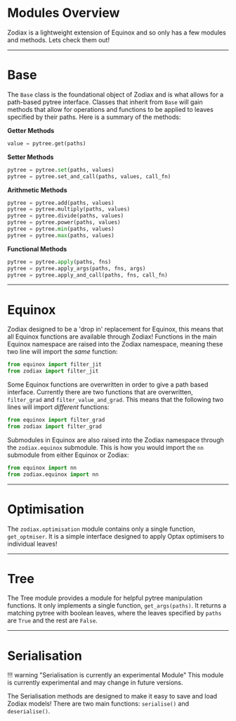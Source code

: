 # Modules Overview

Zodiax is a lightweight extension of Equinox and so only has a few modules and methods. Lets check them out!

---

# Base

The `Base` class is the foundational object of Zodiax and is what allows for a path-based pytree interface. Classes that inherit from `Base` will gain methods that allow for operations and functions to be applied to leaves specified by their paths. Here is a summary of the methods:

**Getter Methods**

```python
value = pytree.get(paths)
```

**Setter Methods**

```python
pytree = pytree.set(paths, values)
pytree = pytree.set_and_call(paths, values, call_fn)
```

**Arithmetic Methods**

```python
pytree = pytree.add(paths, values)
pytree = pytree.multiply(paths, values)
pytree = pytree.divide(paths, values)
pytree = pytree.power(paths, values)
pytree = pytree.min(paths, values)
pytree = pytree.max(paths, values)
```

**Functional Methods**

```python
pytree = pytree.apply(paths, fns)
pytree = pytree.apply_args(paths, fns, args)
pytree = pytree.apply_and_call(paths, fns, call_fn)
```

---

# Equinox

Zodiax designed to be a 'drop in' replacement for Equinox, this means that all Equinox functions are available through Zodiax! Functions in the main Equinox namespace are raised into the Zodiax namespace, meaning these two line will import the *same* function:

```python
from equinox import filter_jit
from zodiax import filter_jit
```

Some Equinox functions are overwritten in order to give a path based interface. Currently there are two functions that are overwritten, `filter_grad` and `filter_value_and_grad`. This means that the following two lines will import *different* functions:

```python
from equinox import filter_grad
from zodiax import filter_grad
```

Submodules in Equinox are also raised into the Zodiax namespace through the `zodiax.equinox` submodule. This is how you would import the `nn` submodule from either Equinox or Zodiax:

```python
from equinox import nn
from zodiax.equinox import nn
```

---

# Optimisation

The `zodiax.optimisation` module contains only a single function, `get_optmiser`. It is a simple interface designed to apply Optax optimisers to individual leaves!

---

# Tree

The Tree module provides a module for helpful pytree manipulation functions. It only implements a single function, `get_args(paths)`. It returns a matching pytree with boolean leaves, where the leaves specified by `paths` are `True` and the rest are `False`.

---

# Serialisation

!!! warning "Serialisation is currently an experimental Module"
    This module is currently experimental and may change in future versions.

The Serialisation methods are designed to make it easy to save and load Zodiax models! There are two main functions: `serialise()` and `deserialise()`.